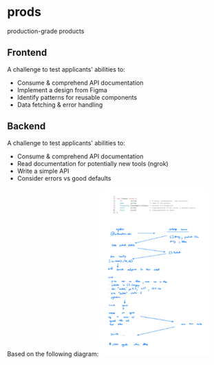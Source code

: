 # prods
production-grade products

## Frontend
A challenge to test applicants' abilities to:
- Consume & comprehend API documentation
- Implement a design from Figma
- Identify patterns for reusable components
- Data fetching & error handling


## Backend
A challenge to test applicants' abilities to:
- Consume & comprehend API documentation
- Read documentation for potentially new tools (ngrok)
- Write a simple API
- Consider errors vs good defaults

Based on the following diagram:
<img src="xdocs/backend.png" height="50%" width="50%" alt="Rough sketch of the challenge flow">
